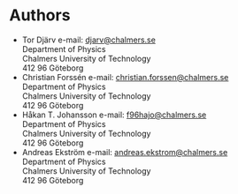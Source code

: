 # Authors
- Tor Djärv 		e-mail: djarv@chalmers.se\
  Department of Physics\
  Chalmers University of Technology\
  412 96 Göteborg
- Christian Forssén 	e-mail: christian.forssen@chalmers.se\
  Department of Physics\
  Chalmers University of Technology\
  412 96 Göteborg
- Håkan T. Johansson 	e-mail: f96hajo@chalmers.se\
  Department of Physics\
  Chalmers University of Technology\
  412 96 Göteborg
- Andreas Ekström	e-mail: andreas.ekstrom@chalmers.se\
  Department of Physics\
  Chalmers University of Technology\
  412 96 Göteborg

